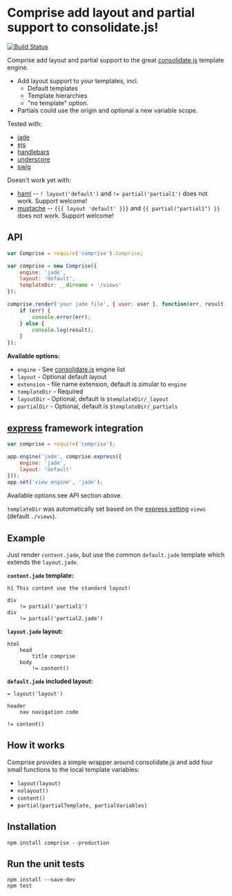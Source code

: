 # Comprise add layout and partial support to consolidate.js!

[![Build Status](https://travis-ci.org/jerolimov/comprise.png?branch=master)](https://travis-ci.org/jerolimov/comprise)

Comprise add layout and partial support to the great
[consolidate.js](https://github.com/visionmedia/consolidate.js)
template engine.

* Add layout support to your templates, incl.
  * Default templates
  * Template hierarchies
  * "no template" option.
* Partials could use the origin and optional a new variable scope.

Tested with:

* [jade](https://github.com/visionmedia/jade) 
* [ejs](https://github.com/visionmedia/ejs)
* [handlebars](https://github.com/wycats/handlebars.js)
* [underscore](https://github.com/jashkenas/underscore)
* [swig](https://github.com/paularmstrong/swig)

Doesn't work yet with:

* [haml](https://github.com/visionmedia/haml.js) -- ```! layout('default')``` and ```!= partial('partial1')``` does not work. Support welcome!
* [mustache](https://github.com/janl/mustache.js) -- ```{{{ layout 'default' }}}``` and ```{{ partial("partial1") }}``` does not work. Support welcome!


## API

```javascript
var Comprise = require('comprise').Comprise;

var comprise = new Comprise({
	engine: 'jade',
	layout: 'default',
	templateDir: __dirname + '/views'
});

comprise.render('your jade file', { user: user }, function(err, result) {
	if (err) {
		console.error(err);
	} else {
		console.log(result);
	}
});
```

**Available options:**

* ```engine``` - See [consolidate.js](https://github.com/visionmedia/consolidate.js) engine list
* ```layout``` - Optional default layout
* ```extension``` - file name extension, default is simular to ```engine```
* ```templateDir``` - Required
* ```layoutDir``` - Optional, default is ```$templateDir/_layout```
* ```partialDir``` - Optional, default is ```$templateDir/_partials```

## [express](http://expressjs.com/) framework integration

```javascript
var comprise = require('comprise');

app.engine('jade', comprise.express({
	engine: 'jade',
	layout: 'default'
}));
app.set('view engine', 'jade');
```

Available options see API section above.

```templateDir``` was automatically set based on the
[express setting](http://expressjs.com/api.html#app-settings) ```views``` (default ```./views```).

## Example

Just render ```content.jade```, but use the common ```default.jade```
template which extends the ```layout.jade```.

**```content.jade``` template:**

```jade
h1 This content use the standard layout!

div
	!= partial('partial1')
div
	!= partial('partial2.jade')
```

**```layout.jade``` layout:**

```jade
html
	head
		title comprise
	body
		!= content()
```

**```default.jade``` included layout:**

```jade
= layout('layout')

header
	nav navigation code

!= content()
```

## How it works

Comprise provides a simple wrapper around consolidate.js and add four small functions 
to the local template variables:

* ```layout(layout)```
* ```nolayout()```
* ```content()```
* ```partial(partialTemplate, partialVariables)```

## Installation

	npm install comprise --production

## Run the unit tests

	npm install --save-dev
	npm test
